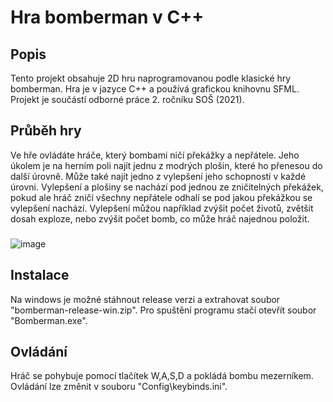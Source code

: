 # Hra bomberman v C++
## Popis
Tento projekt obsahuje 2D hru naprogramovanou podle klasické hry bomberman. Hra je v jazyce C++ a používá grafickou knihovnu SFML. Projekt je součástí odborné práce 2. ročníku SOŠ (2021).
## Průběh hry
Ve hře ovládáte hráče, který bombami ničí překážky a nepřátele. Jeho úkolem je na herním poli najít jednu z modrých plošin, které ho přenesou do další úrovně. Může také najít jedno z vylepšení jeho schopností v každé úrovni. Vylepšení a plošiny se nachází pod jednou ze zničitelných překážek, pokud ale hráč zničí všechny nepřátele odhalí se pod jakou překážkou se vylepšení nachází. Vylepšení můžou například zvýšit počet životů, zvětšit dosah exploze, nebo zvýšit počet bomb, co může hráč najednou položit.
###  
![image](https://github.com/picl-m/Bomberman/assets/87586480/2be7a090-a2e2-4564-a0d8-6d700a79cf28)
## Instalace
Na windows je možné stáhnout release verzi a extrahovat soubor "bomberman-release-win.zip". Pro spuštění programu stačí otevřít soubor "Bomberman.exe".
## Ovládání
Hráč se pohybuje pomocí tlačítek W,A,S,D a pokládá bombu mezerníkem. Ovládání lze změnit v souboru "Config\keybinds.ini".
